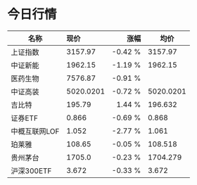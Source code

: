 # 今日行情
| 名称 | 现价 | 涨幅 | 均价 |
|--------|:--------|--------:|--------|
| 上证指数 | 3157.97 | -0.42 %| 3157.97 
| 中证新能 | 1962.15 | -1.19 %| 1962.15 
| 医药生物 | 7576.87 | -0.91 %|  
| 中证高装 | 5020.0201 | -0.72 %| 5020.0201 
| 吉比特 | 195.79 | 1.44 %| 196.632 
| 证券ETF | 0.866 | -0.69 %| 0.868 
| 中概互联网LOF | 1.052 | -2.77 %| 1.061 
| 珀莱雅 | 108.65 | -0.05 %| 108.518 
| 贵州茅台 | 1705.0 | -0.23 %| 1704.279 
| 沪深300ETF | 3.672 | -0.33 %| 3.672 
